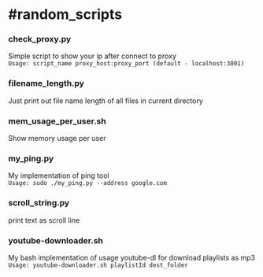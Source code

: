 #random_scripts
========
### check_proxy.py
Simple script to show your ip after connect to proxy  
`Usage: script_name proxy_host:proxy_port (default - localhost:3001)`

### filename_length.py
Just print out file name length of all files in current directory

### mem_usage_per_user.sh
Show memory usage per user

### my_ping.py
My implementation of ping tool  
`Usage: sudo ./my_ping.py --address google.com`

### scroll_string.py
print text as scroll line

### youtube-downloader.sh
My bash implementation of usage youtube-dl for download playlists as mp3  
`Usage: youtube-downloader.sh playlistId dest_folder`
